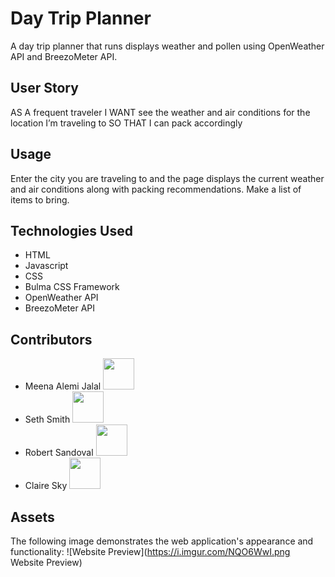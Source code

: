 # Day Trip Planner
A day trip planner that runs displays weather and pollen using OpenWeather API and BreezoMeter API.

## User Story
AS A frequent traveler
I WANT see the weather and air conditions for the location I’m traveling to
SO THAT I can pack accordingly

## Usage
Enter the city you are traveling to and the page displays the current weather and air conditions along with packing recommendations. Make a list of items to bring.

## Technologies Used
* HTML
* Javascript
* CSS
* Bulma CSS Framework
* OpenWeather API
* BreezoMeter API

## Contributors
* Meena Alemi Jalal <a href="https://github.com/MeenaAlemiJalal"><img src="https://avatars.githubusercontent.com/u/91281668?v=4" width="50" height="50" alt=""/></a>
* Seth Smith
<a href="https://github.com/seth20smith"><img src="https://avatars.githubusercontent.com/u/91171134?v=4" width="50" height="50" alt=""/></a>
* Robert Sandoval
<a href="https://github.com/Varnen92"><img src="https://avatars.githubusercontent.com/u/88403035?v=4" width="50" height="50" alt=""/></a>
* Claire Sky
<a href="https://github.com/claire-sky"><img src="https://avatars.githubusercontent.com/u/91101105?v=4" width="50" height="50" alt=""/></a>

## Assets
The following image demonstrates the web application's appearance and functionality:
![Website Preview](https://i.imgur.com/NQO6WwI.png Website Preview)
